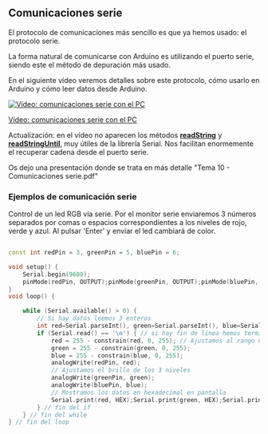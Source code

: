 ## Comunicaciones serie

El protocolo de comunicaciones más sencillo es que ya hemos usado: el protocolo serie.

La forma natural de comunicarse con Arduino es utilizando el puerto serie, siendo este el método de depuración más usado.

En el siguiente vídeo veremos detalles sobre este protocolo, cómo usarlo en Arduino y cómo leer datos desde Arduino.

[![Vídeo: comunicaciones serie con el PC](https://img.youtube.com/vi/A6BH4cfqS4k/0.jpg)](https://youtu.be/A6BH4cfqS4k)

[Vídeo: comunicaciones serie con el PC](https://youtu.be/A6BH4cfqS4k)

Actualización: en el vídeo no aparecen los métodos [**readString**](https://www.arduino.cc/en/Reference.StreamReadString) y [**readStringUntil**](https://www.arduino.cc/en/Reference.StreamReadStringUntil), muy útiles de la librería Serial. Nos facilitan enormemente el recuperar cadena desde el puerto serie.

Os dejo una presentación donde se trata en más detalle "Tema 10 - Comunicaciones serie.pdf"

### Ejemplos de comunicación serie

Control de un led RGB vía serie. Por el monitor serie enviaremos 3 números separados por comas o espacios correspondientes a los niveles de rojo, verde y azul. Al pulsar 'Enter' y enviar el led cambiará de color.

```C++

const int redPin = 3, greenPin = 5, bluePin = 6;

void setup() {
    Serial.begin(9600);
    pinMode(redPin, OUTPUT);pinMode(greenPin, OUTPUT);pinMode(bluePin, OUTPUT); 
}
void loop() {

    while (Serial.available() > 0) {
        // Si hay datos leemos 3 enteros
        int red=Serial.parseInt(), green=Serial.parseInt(), blue=Serial.parseInt();
        if (Serial.read() == '\n') { // si hay fin de linea hemos terminado
            red = 255 - constrain(red, 0, 255); // Ajustamos al rango 0-255
            green = 255 - constrain(green, 0, 255);
            blue = 255 - constrain(blue, 0, 255);
            analogWrite(redPin, red);
            // Ajustamos el brillo de los 3 niveles
            analogWrite(greenPin, green);
            analogWrite(bluePin, blue);
            // Mostramos los datos en hexadecimal en pantalla
            Serial.print(red, HEX);Serial.print(green, HEX);Serial.println(blue, HEX);
        } // fin del if
    } // fin del while
} // fin del loop


```

